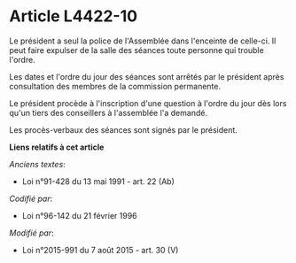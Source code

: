 # Article L4422-10

Le président a seul la police de l'Assemblée dans l'enceinte de celle-ci. Il peut faire expulser de la salle des séances
toute personne qui trouble l'ordre.

Les dates et l'ordre du jour des séances sont arrêtés par le président après consultation des membres de la commission
permanente.

Le président procède à l'inscription d'une question à l'ordre du jour dès lors qu'un tiers des conseillers à l'assemblée l'a
demandé. 

Les procès-verbaux des séances sont signés par le président.

**Liens relatifs à cet article**

_Anciens textes_:

  - Loi n°91-428 du 13 mai 1991 - art. 22 (Ab)

_Codifié par_:

  - Loi n°96-142 du 21 février 1996

_Modifié par_:

  - Loi n°2015-991 du 7 août 2015 - art. 30 (V)
